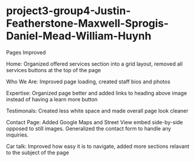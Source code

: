 # project3-group4-Justin-Featherstone-Maxwell-Sprogis-Daniel-Mead-William-Huynh

Pages Improved

Home: Organized offered services section into a grid layout, removed all services buttons at the top of the page

Who We Are: Improved page loading, created staff bios and photos

Expertise: Organized page better and added links to heading above image instead of having a learn more button

Testimonals: Created less white space and made overall page look cleaner

Contact Page: Added Google Maps and Street View embed side-by-side opposed to still images. Generalized the contact form to handle any inquiries.

Car talk: Improved how easy it is to navigate, added more sections relavant to the subject of the page
